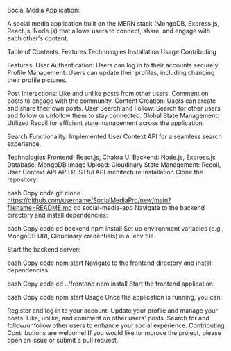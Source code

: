 Social Media Application:

A social media application built on the MERN stack (MongoDB, Express.js, React.js, Node.js) that allows users to connect, share, and engage with each other's content.

Table of Contents:
Features
Technologies
Installation
Usage
Contributing

Features:
User Authentication: Users can log in to their accounts securely.
Profile Management: Users can update their profiles, including changing their profile pictures.

Post Interactions:
Like and unlike posts from other users.
Comment on posts to engage with the community.
Content Creation: Users can create and share their own posts.
User Search and Follow: Search for other users and follow or unfollow them to stay connected.
Global State Management: Utilized Recoil for efficient state management across the application.

Search Functionality: Implemented User Context API for a seamless search experience.

Technologies
Frontend: React.js, Chakra UI
Backend: Node.js, Express.js
Database: MongoDB
Image Upload: Cloudinary
State Management: Recoil, User Context API
API: RESTful API architecture
Installation
Clone the repository:

bash
Copy code
git clone https://github.com/username/SocialMediaPro/new/main?filename=README.md
cd social-media-app
Navigate to the backend directory and install dependencies:

bash
Copy code
cd backend
npm install
Set up environment variables (e.g., MongoDB URI, Cloudinary credentials) in a .env file.

Start the backend server:

bash
Copy code
npm start
Navigate to the frontend directory and install dependencies:

bash
Copy code
cd ../frontend
npm install
Start the frontend application:

bash
Copy code
npm start
Usage
Once the application is running, you can:

Register and log in to your account.
Update your profile and manage your posts.
Like, unlike, and comment on other users' posts.
Search for and follow/unfollow other users to enhance your social experience.
Contributing
Contributions are welcome! If you would like to improve the project, please open an issue or submit a pull request.
